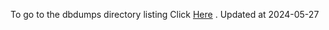 To go to the dbdumps directory listing Click [Here](https://ipfs.io/ipfs/bafkreierhehcmrlvg4bsxtdusjrgrqth6i27t2i4gqmy6oykrmtljbhiq4) . Updated at 2024-05-27